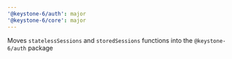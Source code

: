 ```yaml
---
'@keystone-6/auth': major
'@keystone-6/core': major
---
```


Moves `statelessSessions` and `storedSessions` functions into the `@keystone-6/auth` package

